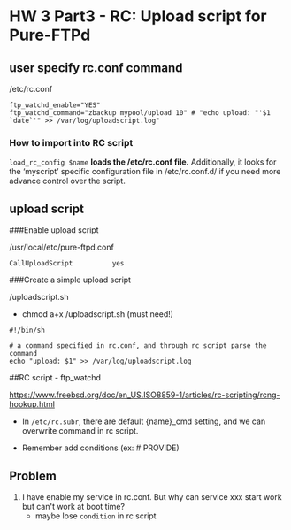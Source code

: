 # HW 3 Part3 - RC: Upload script for Pure-FTPd

## user specify rc.conf command

/etc/rc.conf

```shell
ftp_watchd_enable="YES"
ftp_watchd_command="zbackup mypool/upload 10" # "echo upload: "'$1 `date`'" >> /var/log/uploadscript.log"
```

### How to import into RC script

`load_rc_config $name` **loads the /etc/rc.conf file.** Additionally, it looks for the ‘myscript’ specific configuration file in /etc/rc.conf.d/ if you need more advance control over the script.



 ## upload script

###Enable upload script

/usr/local/etc/pure-ftpd.conf

```shell
CallUploadScript          yes
```

###Create a simple upload script 

/uploadscript.sh

-  chmod a+x /uploadscript.sh (must need!)

```shell
#!/bin/sh

# a command specified in rc.conf, and through rc script parse the command
echo "upload: $1" >> /var/log/uploadscript.log
```



##RC script - ftp_watchd

https://www.freebsd.org/doc/en_US.ISO8859-1/articles/rc-scripting/rcng-hookup.html

- In `/etc/rc.subr`, there are default {name}_cmd setting, and we can overwrite command in rc script.

- Remember add conditions (ex: # PROVIDE)



## Problem

1. I have enable my service in rc.conf. But why can service xxx start work but can't work at boot time?
   - maybe lose `condition` in rc script